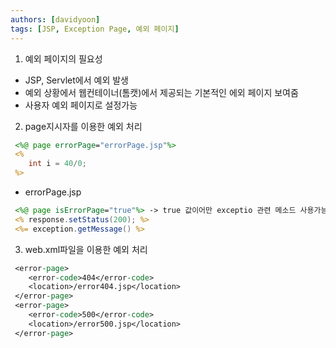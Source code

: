 ```yaml
---
authors: [davidyoon]
tags: [JSP, Exception Page, 예외 페이지]
---
```


1. 예외 페이지의 필요성

- JSP, Servlet에서 예외 발생
- 예외 상황에서 웹컨테이너(톰캣)에서 제공되는 기본적인 에외 페이지 보여줌
- 사용자 예외 페이지로 설정가능

2. page지시자를 이용한 예외 처리

```jsp
 <%@ page errorPage="errorPage.jsp"%>
 <%
    int i = 40/0;
 %>
```

- errorPage.jsp

```jsp
 <%@ page isErrorPage="true"%> -> true 값이어만 exceptio 관련 메소드 사용가능
 <% response.setStatus(200); %>
 <%= exception.getMessage() %>
```

3. web.xml파일을 이용한 예외 처리

```jsp
 <error-page>
 	<error-code>404</error-code>
 	<location>/error404.jsp</location>
 </error-page>
 <error-page>
 	<error-code>500</error-code>
 	<location>/error500.jsp</location>
 </error-page>
```
